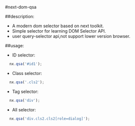 #next-dom-qsa

##description:
+ A modern dom selector based on next toolkit.
+ Simple selector for learning DOM Selector API.
+ user query-selector api,not support lower version browser.


##usage:
+ ID selector:
```javascript
  nx.qsa('#id1');
```

+ Class selector:
```javascript
  nx.qsa('.cls2');
```

+ Tag selector:
```javascript
  nx.qsa('div');
```
+ All selector:
```javascript
  nx.qsa('div.cls2.cls2[role=dialog]');
```
